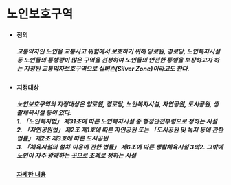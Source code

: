 # 노인보호구역
<ul>
  <li>
    <h4>정의</h4>
  </li>
    <h5>
      교통약자인 노인을 교통사고 위험에서 보호하기 위해 양로원, 경로당, 노인복지시설 등 
      노인들의 통행량이 많은 구역을 선정하여 노인들의 안전한 통행을 보장하고자 하는 
      지정된 교통약자보호구역으로 실버존(Silver Zone)이라고도 한다.
    </h5>
  <li>
    <h4>지정대상</h4>
  </li>
      <h5>
        노인보호구역의 지정대상은 양로원, 경로당, 노인복지시설, 자연공원, 도시공원, 생활체육시설 등이 있다.
        <br>
          1. 「노인복지법」 제31조에 따른 노인복지시설 중 행정안전부령으로 정하는 시설
        <br>
          2. 「자연공원법」 제2조 제1호에 따른 자연공원 또는 「도시공원 및 녹지 등에 관한 법률」 제2조 제3호에 따른 도시공원
        <br>
          3. 「체육시설의 설치·이용에 관한 법률」 제6조에 따른 생활체육시설
          3의2. 그밖에 노인이 자주 왕래하는 곳으로 조례로 정하는 시설
      </h5>

  <h4>
    <a href= "https://www.law.go.kr/%EB%B2%95%EB%A0%B9/%EC%96%B4%EB%A6%B0%EC%9D%B4%E3%86%8D%EB%85%B8%EC%9D%B8%EB%B0%8F%EC%9E%A5%EC%95%A0%EC%9D%B8%EB%B3%B4%ED%98%B8%EA%B5%AC%EC%97%AD%EC%9D%98%EC%A7%80%EC%A0%95%EB%B0%8F%EA%B4%80%EB%A6%AC%EC%97%90%EA%B4%80%ED%95%9C%EA%B7%9C%EC%B9%99/(00174,20200325)"
    </a>자세한 내용</h4>
